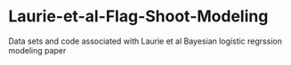 # Laurie-et-al-Flag-Shoot-Modeling
Data sets and code associated with Laurie et al Bayesian logistic regrssion modeling paper
